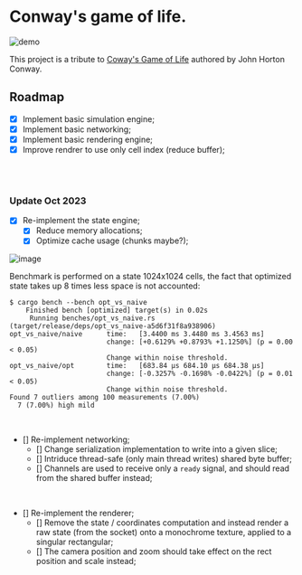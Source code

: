# Conway's game of life.

![demo](https://github.com/tikhoplav/convay/assets/62797411/a04b2115-a197-44a7-8a0d-61c80be31f82)

This project is a tribute to [Coway's Game of Life](https://en.wikipedia.org/wiki/Conway%27s_Game_of_Life) authored by John Horton Conway.

## Roadmap

- [x] Implement basic simulation engine;
- [x] Implement basic networking;
- [x] Implement basic rendering engine;
- [x] Improve rendrer to use only cell index (reduce buffer);

<br>
<br>

### Update Oct 2023

- [x] Re-implement the state engine;
    - [x] Reduce memory allocations;
    - [x] Optimize cache usage (chunks maybe?);

![image](https://github.com/tikhoplav/conway/assets/62797411/afd7d8c6-7810-4df7-ac1b-3eccf7dfd6ad)

Benchmark is performed on a state 1024x1024 cells, the fact that optimized
state takes up 8 times less space is not accounted:

```
$ cargo bench --bench opt_vs_naive
    Finished bench [optimized] target(s) in 0.02s
     Running benches/opt_vs_naive.rs (target/release/deps/opt_vs_naive-a5d6f31f8a938906)
opt_vs_naive/naive      time:   [3.4400 ms 3.4480 ms 3.4563 ms]
                        change: [+0.6129% +0.8793% +1.1250%] (p = 0.00 < 0.05)
                        Change within noise threshold.
opt_vs_naive/opt        time:   [683.84 µs 684.10 µs 684.38 µs]
                        change: [-0.3257% -0.1698% -0.0422%] (p = 0.01 < 0.05)
                        Change within noise threshold.
Found 7 outliers among 100 measurements (7.00%)
  7 (7.00%) high mild
```

<br>

- [] Re-implement networking;
    - [] Change serialization implementation to write into a given slice;
    - [] Intriduce thread-safe (only main thread writes) shared byte buffer;
    - [] Channels are used to receive only a `ready` signal, and should read
         from the shared buffer instead;

<br>

- [] Re-implement the renderer;
    - [] Remove the state / coordinates computation and instead render a raw
         state (from the socket) onto a monochrome texture, applied to a 
         singular rectangular;
    - [] The camera position and zoom should take effect on the rect position
         and scale instead;

<br>
<br>
<br>
<br>
